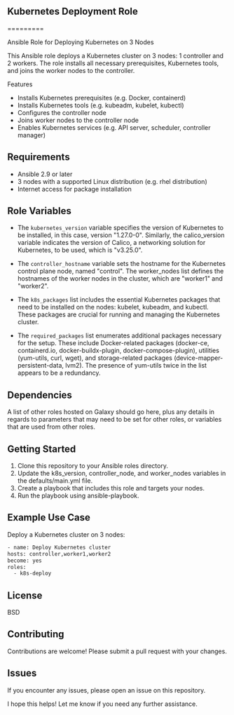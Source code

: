## Kubernetes Deployment Role
=========

Ansible Role for Deploying Kubernetes on 3 Nodes

This Ansible role deploys a Kubernetes cluster on 3 nodes: 1 controller and 2 workers. 
The role installs all necessary prerequisites, Kubernetes tools, and joins the worker nodes to the controller.

Features

- Installs Kubernetes prerequisites (e.g. Docker, containerd)
- Installs Kubernetes tools (e.g. kubeadm, kubelet, kubectl)
- Configures the controller node
- Joins worker nodes to the controller node
- Enables Kubernetes services (e.g. API server, scheduler, controller manager)

## Requirements

- Ansible 2.9 or later
- 3 nodes with a supported Linux distribution (e.g. rhel distribution)
- Internet access for package installation

## Role Variables

- The `kubernetes_version` variable specifies the version of Kubernetes to be installed, in this case, version "1.27.0-0". Similarly, the calico_version variable indicates the version of Calico, a networking solution for Kubernetes, to be used, which is "v3.25.0".

- The `controller_hostname` variable sets the hostname for the Kubernetes control plane node, named "control". The worker_nodes list defines the hostnames of the worker nodes in the cluster, which are "worker1" and "worker2".

- The `k8s_packages` list includes the essential Kubernetes packages that need to be installed on the nodes: kubelet, kubeadm, and kubectl. These packages are crucial for running and managing the Kubernetes cluster.

- The `required_packages` list enumerates additional packages necessary for the setup. These include Docker-related packages (docker-ce, containerd.io, docker-buildx-plugin, docker-compose-plugin), utilities (yum-utils, curl, wget), and storage-related packages (device-mapper-persistent-data, lvm2). The presence of yum-utils twice in the list appears to be a redundancy.

## Dependencies

A list of other roles hosted on Galaxy should go here, plus any details in regards to parameters that may need to be set for other roles, or variables that are used from other roles.

## Getting Started

1. Clone this repository to your Ansible roles directory.
2. Update the k8s_version, controller_node, and worker_nodes variables in the defaults/main.yml file.
3. Create a playbook that includes this role and targets your nodes.
4. Run the playbook using ansible-playbook.

## Example Use Case

Deploy a Kubernetes cluster on 3 nodes:
  ```bash
  - name: Deploy Kubernetes cluster
  hosts: controller,worker1,worker2
  become: yes
  roles:
    - k8s-deploy
  ```

## License 

BSD

## Contributing 

Contributions are welcome! Please submit a pull request with your changes.

## Issues 

If you encounter any issues, please open an issue on this repository.

I hope this helps! Let me know if you need any further assistance.

